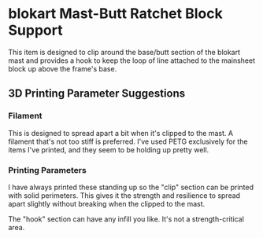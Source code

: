 # blokart Mast-Butt Ratchet Block Support

This item is designed to clip around the base/butt section of the 
blokart mast and provides a hook to keep the loop of line attached
to the mainsheet block up above the frame's base.

## 3D Printing Parameter Suggestions

### Filament
This is designed to spread apart a bit when it's clipped to the mast.
A filament that's not too stiff is preferred.
I've used PETG exclusively for the items I've printed, and they seem to
be holding up pretty well.

### Printing Parameters
I have always printed these standing up so the "clip" section can be 
printed with solid perimeters. This gives it the strength and resilience 
to spread apart slightly without breaking when the clipped to the mast.

The "hook" section can have any infill you like. It's not a strength-critical area.